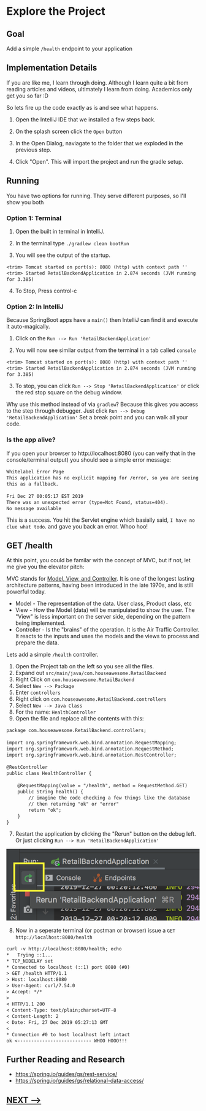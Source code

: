 # Explore the Project

## Goal

Add a simple `/health` endpoint to your application

## Implementation Details

If you are like me, I learn through doing.  Although I learn quite a bit from reading articles and videos, ultimately I learn from doing.  Academics only get you so far :D 

So lets fire up the code exactly as is and see what happens. 

1. Open the IntelliJ IDE that we installed a few steps back. 

2. On the splash screen click the `Open` button

3. In the Open Dialog, naviagate to the folder that we exploded in the previous step. 

4. Click "Open".  This will import the project and run the gradle setup. 

## Running

You have two options for running.  They serve different purposes, so I'll show you both

### Option 1: Terminal 

1. Open the built in terminal in IntelliJ.

2. In the terminal type `./gradlew clean bootRun`

3. You will see the output of the startup. 

```
<trim> Tomcat started on port(s): 8080 (http) with context path ''
<trim> Started RetailBackendApplication in 2.874 seconds (JVM running for 3.385)
```

4. To Stop, Press control-c

### Option 2: In IntelliJ 

Because SpringBoot apps have a `main()` then IntelliJ can find it and execute it auto-magically. 

1. Click on the `Run --> Run 'RetailBackendApplication'`

2. You will now see similar output from the terminal in a tab called `console`

```
<trim> Tomcat started on port(s): 8080 (http) with context path ''
<trim> Started RetailBackendApplication in 2.874 seconds (JVM running for 3.385)
```

3. To stop, you can click `Run --> Stop 'RetailBackendApplication'` or click the red stop square on the debug window. 

Why use this method instead of via `gradlew`? Because this gives you access to the step through debugger.  Just click `Run --> Debug 'RetailBackendApplication'` Set a break point and you can walk all your code. 

### Is the app alive? 

If you open your browser to http://localhost:8080 (you can veify that in the console/terminal output) you should see a simple error message:

```
Whitelabel Error Page
This application has no explicit mapping for /error, so you are seeing this as a fallback.

Fri Dec 27 00:05:17 EST 2019
There was an unexpected error (type=Not Found, status=404).
No message available
```

This is a success.  You hit the Servlet engine which basially said, `I have no clue what todo`. and gave you back an error.  Whoo hoo! 


## GET /health

At this point, you could be familar with the concept of MVC, but if not, let me give you the elevator pitch:

MVC stands for [Model, View, and Controller](https://en.wikipedia.org/wiki/Model%E2%80%93view%E2%80%93controller).  It is one of the longest lasting architecture patterns, having been introduced in the late 1970s, and is still powerful today. 

* Model - The representation of the data. User class, Product class, etc
* View - How the Model (data) will be manipulated to show the user. The "View" is less important on the server side, depending on the pattern being implemented. 
* Controller - Is the "brains" of the operation.  It is the Air Traffic Controller. It reacts to the inputs and uses the models and the views to process and prepare the data. 

Lets add a simple `/health` controller.  

1. Open the Project tab on the left so you see all the files. 
2. Expand out `src/main/java/com.houseawesome.RetailBackend`
3. Right Click on `com.houseawesome.RetailBackend` 
4. Select `New --> Package`
5. Enter `controllers`
6. Right click on `com.houseawesome.RetailBackend.controllers`
4. Select `New --> Java Class`
5. For the name: `HealthController`
6. Open the file and replace all the contents with this:

```
package com.houseawesome.RetailBackend.controllers;

import org.springframework.web.bind.annotation.RequestMapping;
import org.springframework.web.bind.annotation.RequestMethod;
import org.springframework.web.bind.annotation.RestController;

@RestController
public class HealthController {

    @RequestMapping(value = "/health", method = RequestMethod.GET)
    public String health() {
        // imagine the code checking a few things like the database
        // then returning "ok" or "error"
        return "ok";
    }
}
```
7. Restart the application by clicking the "Rerun" button on the debug left. Or just clicking `Run --> Run 'RetailBackendApplication'`

![](11-restart-the-app.png)

8. Now in a seperate terminal (or postman or browser) issue a `GET http://localhost:8080/health`

```
curl -v http://localhost:8080/health; echo
*   Trying ::1...
* TCP_NODELAY set
* Connected to localhost (::1) port 8080 (#0)
> GET /health HTTP/1.1
> Host: localhost:8080
> User-Agent: curl/7.54.0
> Accept: */*
> 
< HTTP/1.1 200 
< Content-Type: text/plain;charset=UTF-8
< Content-Length: 2
< Date: Fri, 27 Dec 2019 05:27:13 GMT
< 
* Connection #0 to host localhost left intact
ok <--------------------------- WHOO HOOO!!!
```
## Further Reading and Research

* https://spring.io/guides/gs/rest-service/
* https://spring.io/guides/gs/relational-data-access/


## [NEXT -->](12-layers-and-layers.md)
